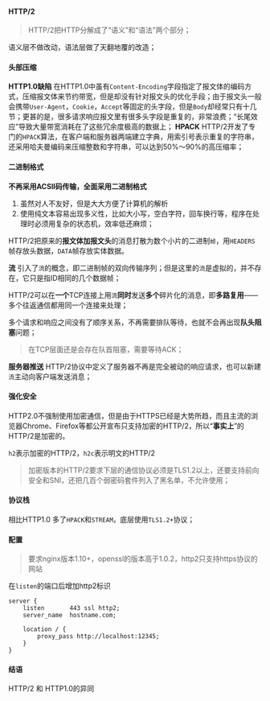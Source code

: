 #### HTTP/2

> HTTP/2把HTTP分解成了“语义”和“语法”两个部分；

语义层不做改动，语法层做了天翻地覆的改造；

#### 头部压缩
**HTTP1.0缺陷**
在HTTP1.0中虽有`Content-Encoding`字段指定了报文体的编码方式，压缩报文体来节约带宽，但是却没有针对报文头的优化手段；由于报文头一般会携带`User-Agent`，`Cookie`，`Accept`等固定的头字段，但是`Body`却经常只有十几节；更甚的是，很多请求响应报文里有很多头字段是重复的，非常浪费；“长尾效应”导致大量带宽消耗在了这些冗余度极高的数据上；
**HPACK**
HTTP/2开发了专门的`HPACK`算法，在客户端和服务器两端建立字典，用索引号表示重复的字符串，还采用哈夫曼编码来压缩整数和字符串，可以达到50%～90%的高压缩率；

#### 二进制格式
**不再采用ACSII码传输，全面采用二进制格式**
1. 虽然对人不友好，但是大大方便了计算机的解析
2. 使用纯文本容易出现多义性，比如大小写，空白字符，回车换行等，程序在处理时必须用复杂的状态机，效率低还麻烦；

HTTP/2把原来的**报文体加报文头**的消息打散为数个小片的二进制`帧`，用`HEADERS`帧存放头数据，`DATA`帧存放实体数据。

**流**
引入了`流`的概念，即二进制帧的双向传输序列；但是这里的`流`是虚拟的，并不存在，它只是指ID相同的几个数据帧；

HTTP/2可以在**一个**TCP连接上用`流`**同时**发送**多个**碎片化的消息，即**多路复用**——多个往返通信都用同一个连接来处理；

多个请求和响应之间没有了顺序关系，不再需要排队等待，也就不会再出现**队头阻塞**问题；

> 在TCP层面还是会存在队首阻塞，需要等待ACK；

**服务器推送**
HTTP/2协议中定义了服务器不再是完全被动的响应请求，也可以新建`流`主动向客户端发送消息；

#### 强化安全

HTTP2.0不强制使用加密通信，但是由于HTTPS已经是大势所趋，而且主流的浏览器Chrome、Firefox等都公开宣布只支持加密的HTTP/2，所以“**事实上**”的HTTP/2是加密的。

`h2`表示加密的HTTP/2，`h2c`表示明文的HTTP/2

> 加密版本的HTTP/2要求下层的通信协议必须是TLS1.2以上，还要支持前向安全和SNI，还把几百个弱密码套件列入了黑名单，不允许使用；

#### 协议栈
相比HTTP1.0 多了`HPACK`和`STREAM`，底层使用`TLS1.2+`协议；

#### 配置
> 要求nginx版本1.10+，openssl的版本高于1.0.2，http2只支持https协议的网站

在`listen`的端口后增加http2标识
```
server {
    listen       443 ssl http2;
    server_name  hostname.com;

    location / {
        proxy_pass http://localhost:12345;
    }
}
```

#### 结语

HTTP/2 和 HTTP1.0的异同


